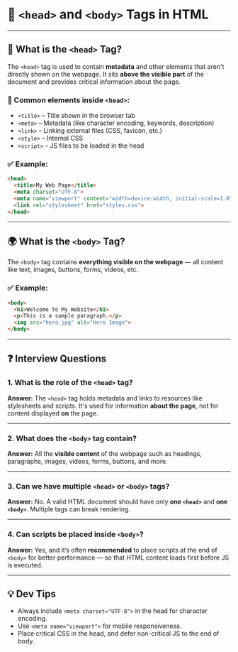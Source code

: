 # 📃 `<head>` and `<body>` Tags in HTML

---

## 📖 What is the `<head>` Tag?

The `<head>` tag is used to contain **metadata** and other elements that aren't directly shown on the webpage. It sits **above the visible part** of the document and provides critical information about the page.

### 🔹 Common elements inside `<head>`:

* `<title>` – Title shown in the browser tab
* `<meta>` – Metadata (like character encoding, keywords, description)
* `<link>` – Linking external files (CSS, favicon, etc.)
* `<style>` – Internal CSS
* `<script>` – JS files to be loaded in the head

### ✅ Example:

```html
<head>
  <title>My Web Page</title>
  <meta charset="UTF-8">
  <meta name="viewport" content="width=device-width, initial-scale=1.0">
  <link rel="stylesheet" href="styles.css">
</head>
```

---

## 🌍 What is the `<body>` Tag?

The `<body>` tag contains **everything visible on the webpage** — all content like text, images, buttons, forms, videos, etc.

### ✅ Example:

```html
<body>
  <h1>Welcome to My Website</h1>
  <p>This is a sample paragraph.</p>
  <img src="hero.jpg" alt="Hero Image">
</body>
```

---

## ❓ Interview Questions

### 1. What is the role of the `<head>` tag?

**Answer:**
The `<head>` tag holds metadata and links to resources like stylesheets and scripts. It's used for information **about the page**, not for content displayed **on** the page.

---

### 2. What does the `<body>` tag contain?

**Answer:**
All the **visible content** of the webpage such as headings, paragraphs, images, videos, forms, buttons, and more.

---

### 3. Can we have multiple `<head>` or `<body>` tags?

**Answer:**
No. A valid HTML document should have only **one `<head>`** and **one `<body>`**. Multiple tags can break rendering.

---

### 4. Can scripts be placed inside `<body>`?

**Answer:**
Yes, and it’s often **recommended** to place scripts at the end of `<body>` for better performance — so that HTML content loads first before JS is executed.

---

## 💡 Dev Tips

* Always include `<meta charset="UTF-8">` in the head for character encoding.
* Use `<meta name="viewport">` for mobile responsiveness.
* Place critical CSS in the head, and defer non-critical JS to the end of body.

